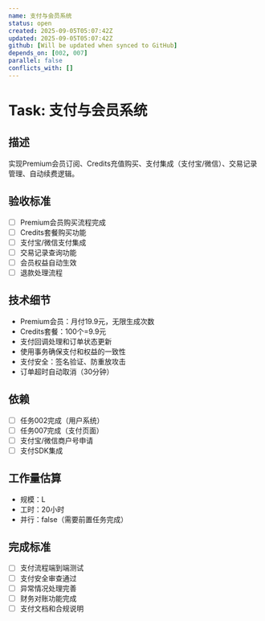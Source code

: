 ```yaml
---
name: 支付与会员系统
status: open
created: 2025-09-05T05:07:42Z
updated: 2025-09-05T05:07:42Z
github: [Will be updated when synced to GitHub]
depends_on: [002, 007]
parallel: false
conflicts_with: []
---
```


# Task: 支付与会员系统

## 描述
实现Premium会员订阅、Credits充值购买、支付集成（支付宝/微信）、交易记录管理、自动续费逻辑。

## 验收标准
- [ ] Premium会员购买流程完成
- [ ] Credits套餐购买功能
- [ ] 支付宝/微信支付集成
- [ ] 交易记录查询功能
- [ ] 会员权益自动生效
- [ ] 退款处理流程

## 技术细节
- Premium会员：月付19.9元，无限生成次数
- Credits套餐：100个=9.9元
- 支付回调处理和订单状态更新
- 使用事务确保支付和权益的一致性
- 支付安全：签名验证、防重放攻击
- 订单超时自动取消（30分钟）

## 依赖
- [ ] 任务002完成（用户系统）
- [ ] 任务007完成（支付页面）
- [ ] 支付宝/微信商户号申请
- [ ] 支付SDK集成

## 工作量估算
- 规模：L
- 工时：20小时
- 并行：false（需要前置任务完成）

## 完成标准
- [ ] 支付流程端到端测试
- [ ] 支付安全审查通过
- [ ] 异常情况处理完善
- [ ] 财务对账功能完成
- [ ] 支付文档和合规说明